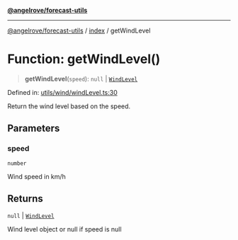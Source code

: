 [**@angelrove/forecast-utils**](../../README.md)

***

[@angelrove/forecast-utils](../../README.md) / [index](../README.md) / getWindLevel

# Function: getWindLevel()

> **getWindLevel**(`speed`): `null` \| [`WindLevel`](../../Utils/type-aliases/WindLevel.md)

Defined in: [utils/wind/windLevel.ts:30](https://github.com/angelrove/forecast-utils/blob/c8671c08665caf44781ca994161c6a147044eefe/src/utils/wind/windLevel.ts#L30)

Return the wind level based on the speed.

## Parameters

### speed

`number`

Wind speed in km/h

## Returns

`null` \| [`WindLevel`](../../Utils/type-aliases/WindLevel.md)

Wind level object or null if speed is null
